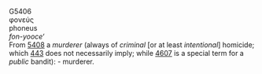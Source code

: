 G5406  
φονεύς  
phoneus  
*fon-yooce‘*  
From [5408](g5408) a *murderer* (always of *criminal* \[or at least
*intentional*\] homicide; which [443](g0443) does not necessarily imply;
while [4607](g4607) is a special term for a *public* bandit): -
murderer.  

